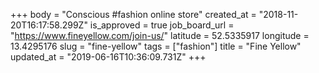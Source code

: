 +++
body = "Conscious #fashion online store"
created_at = "2018-11-20T16:17:58.299Z"
is_approved = true
job_board_url = "https://www.fineyellow.com/join-us/"
latitude = 52.5335917
longitude = 13.4295176
slug = "fine-yellow"
tags = ["fashion"]
title = "Fine Yellow"
updated_at = "2019-06-16T10:36:09.731Z"
+++
